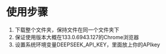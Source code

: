 # 使用步骤
1. 下载整个文件夹，保持文件在同一个文件夹下
2. 保证使用版本大概在133.0.6943.127的Chrome浏览器
3. 设置系统环境变量DEEPSEEK_API_KEY，里面放上你的APIkey
